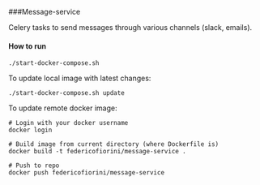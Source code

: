 ###Message-service

Celery tasks to send messages through various channels (slack, emails).


#### How to run

	./start-docker-compose.sh
	
To update local image with latest changes:

	./start-docker-compose.sh update

To update remote docker image:

    # Login with your docker username
    docker login
    
    # Build image from current directory (where Dockerfile is)
    docker build -t federicofiorini/message-service .
    
    # Push to repo
    docker push federicofiorini/message-service
